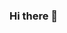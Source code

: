 ### Hi there 👋

<!--
**Ruby24TR/Ruby24TR** is a ✨ _special_ ✨ repository because its `README.md` (this file) appears on your GitHub profile.

Here are some ideas to get you started:

- 🔭 I’m currently working on interesting Personal projects
- 🌱 I’m currently learning Flutter 
- 🤔I’m looking for help with a good mentorship  
- 💬 Ask me about UI/UX designing
- 📫 How to reach me rubytr2000@gmail.com
- 😄 Pronouns: She/her
- ⚡ Fun fact: I am an amazing cook.
-->
